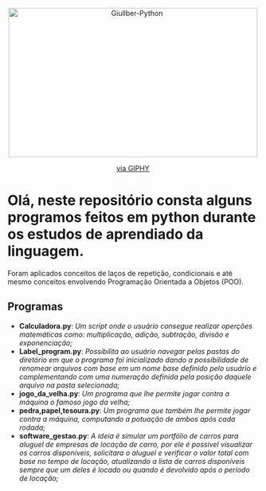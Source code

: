 </div>
  <div align="center"><br>
  <img align="center" alt="Giullber-Python" height="300" width="500" src="https://media3.giphy.com/media/v1.Y2lkPTc5MGI3NjExb2xpdmZocGVsemQ4aHIyc3N0bnc1ODBib2FqMGMwbmoxdW9reXU5dyZlcD12MV9pbnRlcm5hbF9naWZfYnlfaWQmY3Q9Zw/coxQHKASG60HrHtvkt/giphy.gif"><p><a href="https://giphy.com/gifs/coxQHKASG60HrHtvkt">via GIPHY</a></p>
  
</div>

# Olá, neste repositório consta alguns programos feitos em python durante os estudos de aprendiado da linguagem.

Foram aplicados conceitos de laços de repetição, condicionais e até mesmo conceitos envolvendo Programação Orientada a Objetos (POO).

## Programas
- **Calculadora.py**: *Um script onde o usuário consegue realizar operções matemáticas como: multiplicação, adição, subtração, divisão e exponenciação;*
- **Label_program.py**: *Possibilita ao usuário navegar pelas pastas do diretório em que o programa foi inicializado dando a possibilidade de renomear arquivos com base em um nome base definido pelo usuário e complementando com uma numeração definida pela posição daquele arquivo na pasta selecionada;*
- **jogo_da_velha.py**: *Um programa que lhe permite jogar contra a máquina o famoso jogo da velha;*
- **pedra,papel,tesoura.py**: *Um programa que também lhe permite jogar contra a máquina, computando a potuação de ambos após cada rodada;*
- **software_gestao.py**: *A ideia é simular um portfólio de carros para aluguel de empresas de locação de carro, por ele é possível visualizar os carros disponiveis, solicitara o aluguel e verificar o valor total com base no tempo de locação, atualizando a lista de carros disponíveis sempre que um deles é locado ou quando é devolvido após o período de locação;*
